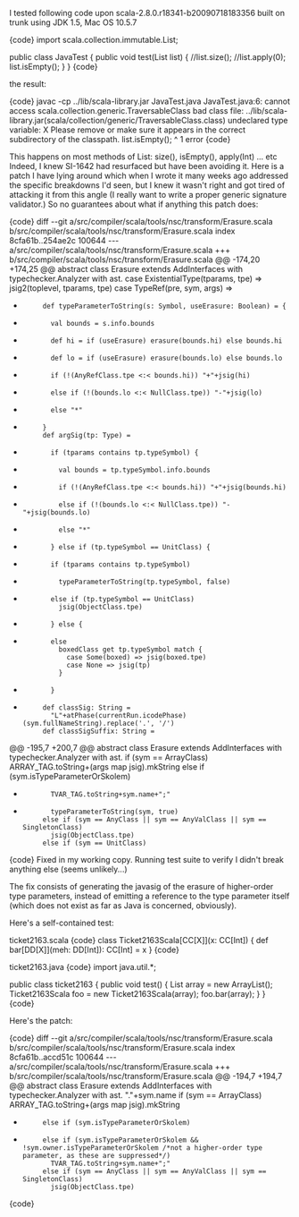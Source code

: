 I tested following code upon scala-2.8.0.r18341-b20090718183356 built on trunk using JDK 1.5, Mac OS 10.5.7

{code}
import scala.collection.immutable.List;

public class JavaTest {
    public void test(List<String> list) {
        //list.size();
        //list.apply(0);
        list.isEmpty();
    }
}
{code}    

the result:

{code}
javac -cp ../lib/scala-library.jar JavaTest.java 
JavaTest.java:6: cannot access scala.collection.generic.TraversableClass
bad class file: ../lib/scala-library.jar(scala/collection/generic/TraversableClass.class)
undeclared type variable: X
Please remove or make sure it appears in the correct subdirectory of the classpath.
        list.isEmpty();
            ^
1 error
{code}

This happens on most methods of List: size(), isEmpty(), apply(Int) ... etc
Indeed, I knew SI-1642 had resurfaced but have been avoiding it.  Here is a patch I have lying around which when I wrote it many weeks ago addressed the specific breakdowns I'd seen, but I knew it wasn't right and got tired of attacking it from this angle (I really want to write a proper generic signature validator.) So no guarantees about what if anything this patch does:

{code}
diff --git a/src/compiler/scala/tools/nsc/transform/Erasure.scala b/src/compiler/scala/tools/nsc/transform/Erasure.scala
index 8cfa61b..254ae2c 100644
--- a/src/compiler/scala/tools/nsc/transform/Erasure.scala
+++ b/src/compiler/scala/tools/nsc/transform/Erasure.scala
@@ -174,20 +174,25 @@ abstract class Erasure extends AddInterfaces with typechecker.Analyzer with ast.
         case ExistentialType(tparams, tpe) =>
           jsig2(toplevel, tparams, tpe)
         case TypeRef(pre, sym, args) =>
+          def typeParameterToString(s: Symbol, useErasure: Boolean) = {
+            val bounds = s.info.bounds
+            def hi = if (useErasure) erasure(bounds.hi) else bounds.hi
+            def lo = if (useErasure) erasure(bounds.lo) else bounds.lo
+            if (!(AnyRefClass.tpe <:< bounds.hi)) "+"+jsig(hi)
+            else if (!(bounds.lo <:< NullClass.tpe)) "-"+jsig(lo)
+            else "*"
+          }
           def argSig(tp: Type) =
-            if (tparams contains tp.typeSymbol) {
-              val bounds = tp.typeSymbol.info.bounds
-              if (!(AnyRefClass.tpe <:< bounds.hi)) "+"+jsig(bounds.hi)
-              else if (!(bounds.lo <:< NullClass.tpe)) "-"+jsig(bounds.lo)
-              else "*"
-            } else if (tp.typeSymbol == UnitClass) {
+            if (tparams contains tp.typeSymbol)
+              typeParameterToString(tp.typeSymbol, false)
+            else if (tp.typeSymbol == UnitClass)
               jsig(ObjectClass.tpe)
-            } else {
+            else
               boxedClass get tp.typeSymbol match {
                 case Some(boxed) => jsig(boxed.tpe)
                 case None => jsig(tp)
               }
-            }
+
           def classSig: String = 
             "L"+atPhase(currentRun.icodePhase)(sym.fullNameString).replace('.', '/')
           def classSigSuffix: String = 
@@ -195,7 +200,7 @@ abstract class Erasure extends AddInterfaces with typechecker.Analyzer with ast.
           if (sym == ArrayClass)
             ARRAY_TAG.toString+(args map jsig).mkString
           else if (sym.isTypeParameterOrSkolem)
-            TVAR_TAG.toString+sym.name+";"
+            typeParameterToString(sym, true)
           else if (sym == AnyClass || sym == AnyValClass || sym == SingletonClass) 
             jsig(ObjectClass.tpe)
           else if (sym == UnitClass) 
{code}
Fixed in my working copy. Running test suite to verify I didn't break anything else (seems unlikely...)

The fix consists of generating the javasig of the erasure of higher-order type parameters, instead of emitting a reference to the type parameter itself (which does not exist as far as Java is concerned, obviously). 

Here's a self-contained test:

ticket2163.scala
{code}
class Ticket2163Scala[CC[X]](x: CC[Int]) {
  def bar[DD[X]](meh: DD[Int]): CC[Int] = x
}
{code}

ticket2163.java
{code}
import java.util.*;

public class ticket2163 {
    public void test() {
      List<Integer> array = new ArrayList<Integer>();
      Ticket2163Scala<List> foo = new Ticket2163Scala<List>(array);
      foo.bar(array);
    }
}
{code}

Here's the patch:

{code}
diff --git a/src/compiler/scala/tools/nsc/transform/Erasure.scala b/src/compiler/scala/tools/nsc/transform/Erasure.scala
index 8cfa61b..accd51c 100644
--- a/src/compiler/scala/tools/nsc/transform/Erasure.scala
+++ b/src/compiler/scala/tools/nsc/transform/Erasure.scala
@@ -194,7 +194,7 @@ abstract class Erasure extends AddInterfaces with typechecker.Analyzer with ast.
             "."+sym.name
           if (sym == ArrayClass)
             ARRAY_TAG.toString+(args map jsig).mkString
-          else if (sym.isTypeParameterOrSkolem)
+          else if (sym.isTypeParameterOrSkolem && !sym.owner.isTypeParameterOrSkolem /*not a higher-order type parameter, as these are suppressed*/)
             TVAR_TAG.toString+sym.name+";"
           else if (sym == AnyClass || sym == AnyValClass || sym == SingletonClass) 
             jsig(ObjectClass.tpe)
{code}

